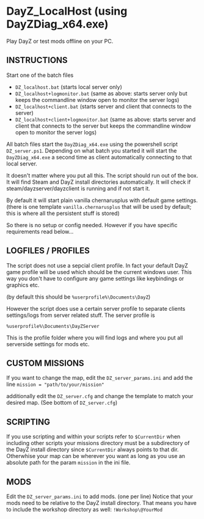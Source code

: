 # DayZ_LocalHost (using DayZDiag_x64.exe)
Play DayZ or test mods offline on your PC.

## INSTRUCTIONS
Start one of the batch files

- `DZ_localhost.bat` (starts local server only)
- `DZ_localhost+logmonitor.bat` (same as above: starts server only but keeps the commandline window open to monitor the server logs)
- `DZ_localhost+client.bat` (starts server and client that connects to the server)
- `DZ_localhost+client+logmonitor.bat` (same as above: starts server and client that connects to the server but keeps the commandline window open to monitor the server logs)

All batch files start the `DayZDiag_x64.exe` using the powershell script `DZ_server.ps1`.
Depending on what batch you started it will start the `DayZDiag_x64.exe` a second time as client automatically connecting to that local server.

It doesn't matter where you put all this.
The script should run out of the box. 
It will find Steam and DayZ install directories automatically.
It will check if steam/dayzserver/dayzclient is running and if not start it.

By default it will start plain vanilla chernarusplus with default game settings. (there is one template `vanilla.chernarusplus` that will be used by default; this is where all the persistent stuff is stored)

So there is no setup or config needed.
However if you have specific requirements read below...
 
## LOGFILES / PROFILES
The script does not use a sepcial client profile.
In fact your default DayZ game profile will be used which should be the current windows user.
This way you don't have to configure any game settings like keybindings or graphics etc.

(by default this should be `%userprofile%\Documents\DayZ`)

However the script does use a certain server profile to separate clients settings/logs from server related stuff.
The server profile is 

`%userprofile%\Documents\DayZServer`

This is the profile folder where you will find logs and where you put all serverside settings for mods etc.
 
## CUSTOM MISSIONS
If you want to change the map, edit the `DZ_server_params.ini` and add the line 
`mission = "path/to/your/mission"`
 
additionally edit the `DZ_server.cfg` and change the template to match your desired map. 
(See bottom of `DZ_server.cfg`)
 
## SCRIPTING
If you use scripting and within your scripts refer to `$CurrentDir` when including other scripts your missions directory must be a subdirectory of the DayZ install directory since `$CurrentDir` always points to that dir. Otherwhise your map can be wherever you want as long as you use an absolute path for the param `mission` in the ini file.
 
## MODS
Edit the `DZ_server_params.ini` to add mods. (one per line)
Notice that your mods need to be relative to the DayZ install directory.
That means you have to include the workshop directory as well: `!Workshop\@YourMod`
